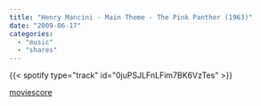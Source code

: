 ```yaml
---
title: "Henry Mancini - Main Theme - The Pink Panther (1963)"
date: "2009-06-17"
categories:
  - "music"
  - "shares"
---
```


{{< spotify type="track" id="0juPSJLFnLFim7BK6VzTes" >}}

[moviescore](http://moviescore.tumblr.com/post/124887828/henry-mancini-main-theme-the-pink-panther-1963)
